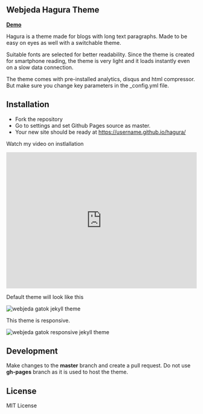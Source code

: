 ## Webjeda Hagura Theme

[**Demo**](http://webjeda.com/hagura)

Hagura is a theme made for blogs with long text paragraphs. Made to be easy on eyes as well with a switchable theme.

Suitable fonts are selected for better readability. Since the theme is created for smartphone reading, the theme is very light and it loads instantly even on a slow data connection.

The theme comes with pre-installed analytics, disqus and html compressor. But make sure you change key parameters in the _config.yml file.



## Installation
* Fork the repository
* Go to settings and set Github Pages source as master.
* Your new site should be ready at https://username.github.io/hagura/

Watch my video on instlallation
<iframe width="100%" height="360" src="https://www.youtube.com/embed/T2nx6tj-ZH4?rel=0" frameborder="0" allowfullscreen></iframe>



Default theme will look like this

![webjeda gatok jekyll theme](http://webjeda.com/hagura/images/hagura-1.png)


This theme is responsive.

![webjeda gatok responsive jekyll theme](http://webjeda.com/hagura/images/hagura-responsive.png)



## Development
Make changes to the **master** branch and create a pull request. Do not use **gh-pages** branch as it is used to host the theme.


## License
MIT License 